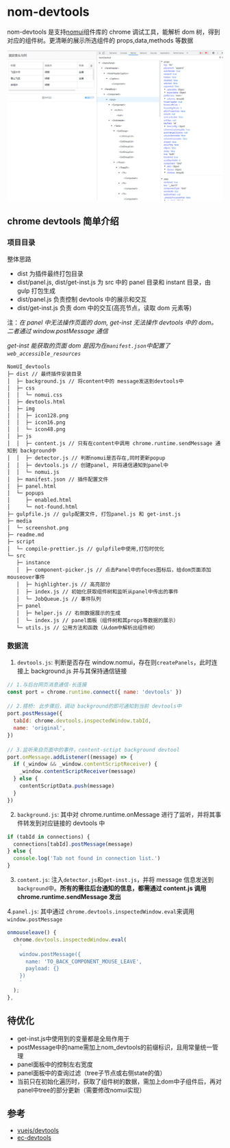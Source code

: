 # nom-devtools

nom-devtools 是支持[nomui](https://github.com/nomui/nomui)组件库的 chrome 调试工具，能解析 dom 树，得到对应的组件树。更清晰的展示所选组件的 props,data,methods 等数据

![demo](./media/screenshot.png)


## chrome devtools 简单介绍

### 项目目录

整体思路

- dist 为插件最终打包目录
- dist/panel.js, dist/get-inst.js 为 src 中的 panel 目录和 instant 目录，由 gulp 打包生成
- dist/panel.js 负责控制 devtools 中的展示和交互
- dist/get-inst.js 负责 dom 中的交互(高亮节点，读取 dom 元素等)

注：_在 panel 中无法操作页面的 dom, get-inst 无法操作 devtools 中的 dom。二者通过 window.postMessage 通信_

_get-inst 能获取的页面 dom 是因为在`manifest.json`中配置了 `web_accessible_resources`_

```
NomUI_devtools
├─ dist // 最终插件安装目录
│  ├─ background.js // 将content中的 message发送到devtools中
│  ├─ css
│  │  └─ nomui.css
│  ├─ devtools.html
│  ├─ img
│  │  ├─ icon128.png
│  │  ├─ icon16.png
│  │  └─ icon48.png
│  ├─ js
│  │  ├─ content.js // 只有在content中调用 chrome.runtime.sendMessage 通知到 background中
│  │  ├─ detector.js // 判断nomui是否存在,同时更新popup
│  │  ├─ devtools.js // 创建panel, 并将通信通知到panel中
│  │  └─ nomui.js
│  ├─ manifest.json // 插件配置文件
│  ├─ panel.html
│  └─ popups
│     ├─ enabled.html
│     └─ not-found.html
├─ gulpfile.js // gulp配置文件, 打包panel.js 和 get-inst.js
├─ media
│  └─ screenshot.png
├─ readme.md
├─ script
│  └─ compile-prettier.js // gulpfile中使用,打包时优化
└─ src
   ├─ instance
   │  ├─ component-picker.js // 点击Panel中的foces图标后，给dom页面添加mouseover事件
   │  ├─ highlighter.js // 高亮部分
   │  ├─ index.js // 初始化获取组件树和监听从panel中传出的事件
   │  └─ JobQueue.js // 事件队列
   ├─ panel
   │  ├─ helper.js // 右侧数据展示的生成
   │  └─ index.js // panel面板（组件树和其props等数据的展示）
   └─ utils.js // 公用方法和函数（从dom中解析出组件树）

```

### 数据流

1. `devtools.js`: 判断是否存在 window.nomui，存在则`createPanels`，此时连接上 background.js 并与其保持通信链接

```javascript
// 1.与后台网页消息通信-长连接
const port = chrome.runtime.connect({ name: 'devtools' })

// 2.搭桥: 此步骤后，调动 background的即可通知到当前 devtools中
port.postMessage({
  tabId: chrome.devtools.inspectedWindow.tabId,
  name: 'original',
})

// 3.监听来自页面中的事件，content-sctipt background devtool
port.onMessage.addListener((message) => {
  if (_window && _window.contentScriptReceiver) {
    _window.contentScriptReceiver(message)
  } else {
    contentScriptData.push(message)
  }
})
```

2. `background.js`: 其中对 chrome.runtime.onMessage 进行了监听，并将其事件转发到对应链接的 devtools 中

```javascript
if (tabId in connections) {
  connections[tabId].postMessage(message)
} else {
  console.log('Tab not found in connection list.')
}
```

3. `content.js`: 注入`detector.js`和`get-inst.js`，并将 message 信息发送到`background`中。**所有的需往后台通知的信息，都需通过 content.js 调用 chrome.runtime.sendMessage 发出**

4.`panel.js`: 其中通过 `chrome.devtools.inspectedWindow.eval`来调用 `window.postMessage`

```javascript
onmouseleave() {
  chrome.devtools.inspectedWindow.eval(
    `
    window.postMessage({
      name: 'TO_BACK_COMPONENT_MOUSE_LEAVE',
      payload: {}
    })
    `
  );
},
```

## 待优化

- get-inst.js中使用到的变量都是全局作用于
- postMessage中的name需加上nom_devtools的前缀标识，且用常量统一管理
- panel面板中的控制左右宽度
- panel面板中的查询过滤（tree子节点或右侧state的值）
- 当前只在初始化遍历时，获取了组件树的数据，需加上dom中子组件后，再对panel中tree的部分更新（需要修改nomui实现）


## 参考
- [vuejs/devtools](https://github.com/vuejs/devtools)
- [ec-devtools](https://github.com/HuJiaoHJ/ec-devtools.git)
